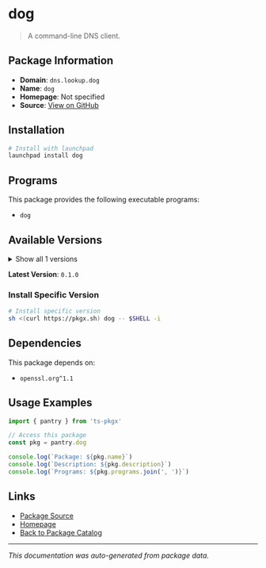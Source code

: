 # dog

> A command-line DNS client.

## Package Information

- **Domain**: `dns.lookup.dog`
- **Name**: `dog`
- **Homepage**: Not specified
- **Source**: [View on GitHub](https://github.com/pkgxdev/pantry/tree/main/projects/dns.lookup.dog/package.yml)

## Installation

```bash
# Install with launchpad
launchpad install dog
```

## Programs

This package provides the following executable programs:

- `dog`

## Available Versions

<details>
<summary>Show all 1 versions</summary>

- `0.1.0`

</details>

**Latest Version**: `0.1.0`

### Install Specific Version

```bash
# Install specific version
sh <(curl https://pkgx.sh) dog -- $SHELL -i
```

## Dependencies

This package depends on:

- `openssl.org^1.1`

## Usage Examples

```typescript
import { pantry } from 'ts-pkgx'

// Access this package
const pkg = pantry.dog

console.log(`Package: ${pkg.name}`)
console.log(`Description: ${pkg.description}`)
console.log(`Programs: ${pkg.programs.join(', ')}`)
```

## Links

- [Package Source](https://github.com/pkgxdev/pantry/tree/main/projects/dns.lookup.dog/package.yml)
- [Homepage](#)
- [Back to Package Catalog](../package-catalog.md)

---

*This documentation was auto-generated from package data.*
